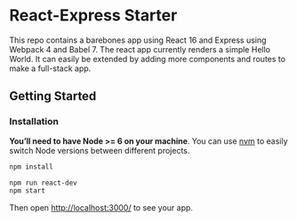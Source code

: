 # React-Express Starter
This repo contains a barebones app using React 16 and Express using Webpack 4 and Babel 7. The react app currently renders a simple Hello World. It can easily be extended by adding more components and routes to make a full-stack app.

## Getting Started

### Installation

**You’ll need to have Node >= 6 on your machine**. You can use [nvm](https://github.com/creationix/nvm#installation) to easily switch Node versions between different projects.

```sh
npm install
```

```sh
npm run react-dev
npm start
```

Then open [http://localhost:3000/](http://localhost:3000/) to see your app.<br>
